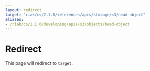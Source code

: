 ```yaml
---
layout: redirect
target: "riak/cs/2.1.0/references/apis/storage/s3/head-object"
aliases:
- /riak/cs/2.1.0/developing/apis/s3/objects/head-object
---
```


# Redirect

This page will redirect to `target`.
